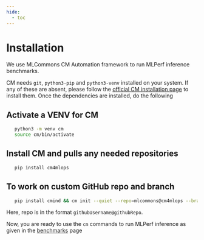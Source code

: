 ```yaml
---
hide:
  - toc
---
```


# Installation
We use MLCommons CM Automation framework to run MLPerf inference benchmarks.

CM needs `git`, `python3-pip` and `python3-venv` installed on your system. If any of these are absent, please follow the [official CM installation page](https://docs.mlcommons.org/ck/install) to install them. Once the dependencies are installed, do the following

## Activate a VENV for CM
```bash
   python3 -m venv cm
   source cm/bin/activate
```

## Install CM and pulls any needed repositories

```bash
   pip install cm4mlops
```

## To work on custom GitHub repo and branch

```bash
   pip install cmind && cm init --quiet --repo=mlcommons@cm4mlops --branch=mlperf-inference
```

Here, repo is in the format `githubUsername@githubRepo`.

Now, you are ready to use the `cm` commands to run MLPerf inference as given in the [benchmarks](../index.md) page
